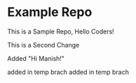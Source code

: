 # Example Repo 
This is a Sample Repo, Hello Coders!

This is a Second Change

Added "Hi Manish!"

added in temp brach
added in temp brach